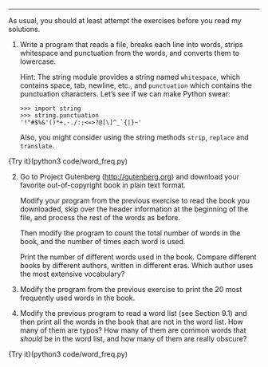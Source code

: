 -----------------------

As usual, you should at least attempt the exercises before you read my solutions.

1. Write a program that reads a file, breaks each line into words, strips whitespace and punctuation from the words, and converts them to lowercase.

   Hint: The <span>string</span> module provides a string named <span>`whitespace`</span>, which contains space, tab, newline, etc., and <span>`punctuation`</span> which contains the punctuation characters. Let’s see if we can make Python swear:

       >>> import string
       >>> string.punctuation
       '!"#$%&'()*+,-./:;<=>?@[\]^_`{|}~'

   Also, you might consider using the string methods <span>`strip`</span>, <span>`replace`</span> and <span>`translate`</span>.

{Try it}(python3 code/word_freq.py)

2. Go to Project Gutenberg (<http://gutenberg.org>) and download your favorite out-of-copyright book in plain text format.

   Modify your program from the previous exercise to read the book you downloaded, skip over the header information at the beginning of the file, and process the rest of the words as before.

   Then modify the program to count the total number of words in the book, and the number of times each word is used.

   Print the number of different words used in the book. Compare different books by different authors, written in different eras. Which author uses the most extensive vocabulary?

3. Modify the program from the previous exercise to print the 20 most frequently used words in the book.

4. Modify the previous program to read a word list (see Section 9.1) and then print all the words in the book that are not in the word list. How many of them are typos? How many of them are common words that <span>*should*</span> be in the word list, and how many of them are really obscure?

{Try it}(python3 code/word_freq.py)